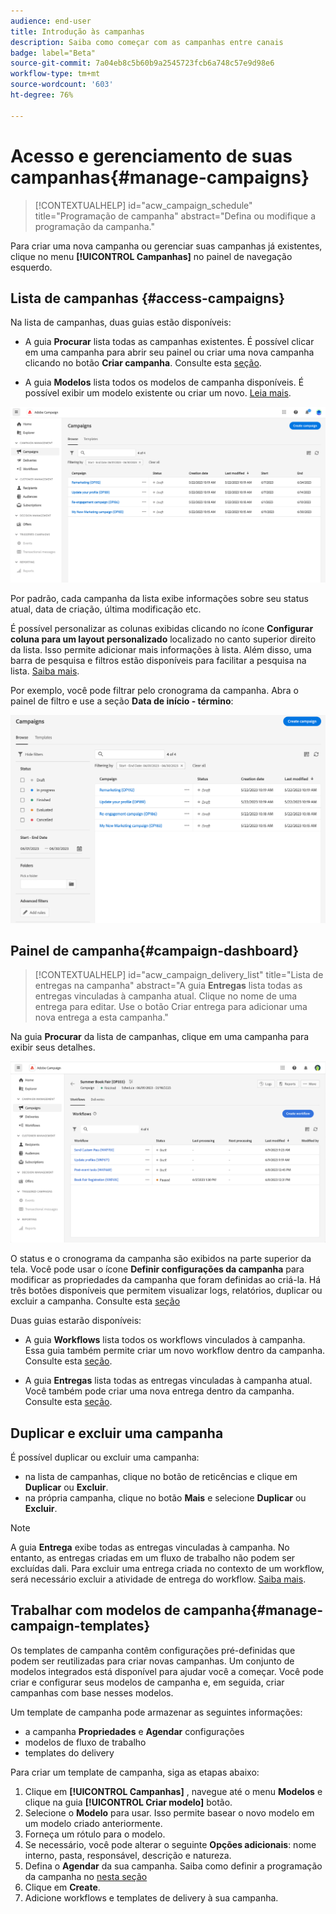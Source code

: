 ```yaml
---
audience: end-user
title: Introdução às campanhas
description: Saiba como começar com as campanhas entre canais
badge: label="Beta"
source-git-commit: 7a04eb8c5b60b9a2545723fcb6a748c57e9d98e6
workflow-type: tm+mt
source-wordcount: '603'
ht-degree: 76%

---
```



# Acesso e gerenciamento de suas campanhas{#manage-campaigns}

>[!CONTEXTUALHELP]
>id="acw_campaign_schedule"
>title="Programação de campanha"
>abstract="Defina ou modifique a programação da campanha."

Para criar uma nova campanha ou gerenciar suas campanhas já existentes, clique no menu **[!UICONTROL Campanhas]** no painel de navegação esquerdo.

## Lista de campanhas {#access-campaigns}

Na lista de campanhas, duas guias estão disponíveis:

* A guia **Procurar** lista todas as campanhas existentes. É possível clicar em uma campanha para abrir seu painel ou criar uma nova campanha clicando no botão **Criar campanha**. Consulte esta [seção](create-campaigns.md#create-campaigns).

* A guia **Modelos** lista todos os modelos de campanha disponíveis. É possível exibir um modelo existente ou criar um novo. [Leia mais](#manage-campaign-templates).

![Lista de campanhas](assets/campaign-list.png)

Por padrão, cada campanha da lista exibe informações sobre seu status atual, data de criação, última modificação etc.

É possível personalizar as colunas exibidas clicando no ícone **Configurar coluna para um layout personalizado** localizado no canto superior direito da lista. Isso permite adicionar mais informações à lista. Além disso, uma barra de pesquisa e filtros estão disponíveis para facilitar a pesquisa na lista. [Saiba mais](../get-started/user-interface.md#list-screens).

Por exemplo, você pode filtrar pelo cronograma da campanha. Abra o painel de filtro e use a seção **Data de início - término**:

![Filtro de campanha](assets/campaign-filter-on-dates.png)

## Painel de campanha{#campaign-dashboard}

>[!CONTEXTUALHELP]
>id="acw_campaign_delivery_list"
>title="Lista de entregas na campanha"
>abstract="A guia **Entregas** lista todas as entregas vinculadas à campanha atual. Clique no nome de uma entrega para editar. Use o botão Criar entrega para adicionar uma nova entrega a esta campanha."

Na guia **Procurar** da lista de campanhas, clique em uma campanha para exibir seus detalhes.

![Painel de campanha](assets/campaign-dashboard.png)

O status e o cronograma da campanha são exibidos na parte superior da tela. Você pode usar o ícone **Definir configurações da campanha** para modificar as propriedades da campanha que foram definidas ao criá-la. Há três botões disponíveis que permitem visualizar logs, relatórios, duplicar ou excluir a campanha. Consulte esta [seção](create-campaigns.md#create-campaigns)

Duas guias estarão disponíveis:

* A guia **Workflows** lista todos os workflows vinculados à campanha. Essa guia também permite criar um novo workflow dentro da campanha. Consulte esta [seção](create-campaigns.md#create-campaigns).

* A guia **Entregas** lista todas as entregas vinculadas à campanha atual. Você também pode criar uma nova entrega dentro da campanha. Consulte esta [seção](create-campaigns.md#create-campaigns).

## Duplicar e excluir uma campanha

É possível duplicar ou excluir uma campanha:

* na lista de campanhas, clique no botão de reticências e clique em **Duplicar** ou **Excluir**.
* na própria campanha, clique no botão **Mais** e selecione **Duplicar** ou **Excluir**.

>[!NOTE]
>
>A guia **Entrega** exibe todas as entregas vinculadas à campanha. No entanto, as entregas criadas em um fluxo de trabalho não podem ser excluídas dali. Para excluir uma entrega criada no contexto de um workflow, será necessário excluir a atividade de entrega do workflow. [Saiba mais](../msg/gs-messages.md#delivery-delete).

## Trabalhar com modelos de campanha{#manage-campaign-templates}

Os templates de campanha contêm configurações pré-definidas que podem ser reutilizadas para criar novas campanhas. Um conjunto de modelos integrados está disponível para ajudar você a começar. Você pode criar e configurar seus modelos de campanha e, em seguida, criar campanhas com base nesses modelos.

Um template de campanha pode armazenar as seguintes informações:

* a campanha **Propriedades** e **Agendar** configurações
* modelos de fluxo de trabalho
* templates do delivery

Para criar um template de campanha, siga as etapas abaixo:

1. Clique em **[!UICONTROL Campanhas]** , navegue até o menu **Modelos** e clique na guia **[!UICONTROL Criar modelo]** botão.
1. Selecione o **Modelo** para usar. Isso permite basear o novo modelo em um modelo criado anteriormente.
1. Forneça um rótulo para o modelo.
1. Se necessário, você pode alterar o seguinte **Opções adicionais**: nome interno, pasta, responsável, descrição e natureza.
1. Defina o **Agendar** da sua campanha. Saiba como definir a programação da campanha no [nesta seção](create-campaigns.md#campaign-schedule)
1. Clique em **Create**.
1. Adicione workflows e templates de delivery à sua campanha.
